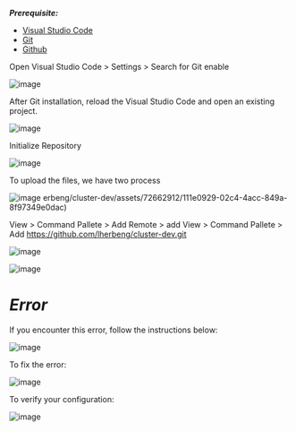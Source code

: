 
***Prerequisite:***

- [Visual Studio Code](https://code.visualstudio.com/)
- [Git](https://git-scm.com/download/win)
- [Github](https://github.com/)

Open Visual Studio Code > Settings > Search for Git enable 

![image](https://github.com/lherbeng/cluster-dev/assets/72662912/518798c2-4ee5-4800-b255-7a7e25cd6280)

After Git installation, reload the Visual Studio Code and open an existing project.

![image](https://github.com/lherbeng/cluster-dev/assets/72662912/9e9820e9-75f2-4415-aa2d-3d87ede05f07)

Initialize Repository 

![image](https://github.com/lherbeng/cluster-dev/assets/72662912/cb532136-3b52-4a58-bf65-704ba088f7e1)

To upload the files, we have two process

![image](https://github.com/lherbeng/cluster-dev/assets/72662912/30a48355-9e72-4719-8943-58bc07b018b9)
erbeng/cluster-dev/assets/72662912/111e0929-02c4-4acc-849a-8f97349e0dac)

View > Command Pallete > Add Remote > add View > Command Pallete > Add https://github.com/lherbeng/cluster-dev.git

![image](https://github.com/lherbeng/cluster-dev/assets/72662912/ea4f9191-36e0-4ad0-9e25-69d5ccb1408a)

![image](https://github.com/lherbeng/cluster-dev/assets/72662912/6241b628-be84-4fa9-8115-90a718926a24)


# ***Error***

If you encounter this error, follow the instructions below:

![image](https://github.com/lherbeng/cluster-dev/assets/72662912/1bb598b7-481b-47fd-992e-828dfa81e63d)

To fix the error:

![image](https://github.com/lherbeng/cluster-dev/assets/72662912/c6fd8243-c75f-42b5-b610-dff02640289c)

To verify your configuration:

![image](https://github.com/lherbeng/cluster-dev/assets/72662912/d4ba761b-5a96-4704-b16c-fe2832ff47e0)








